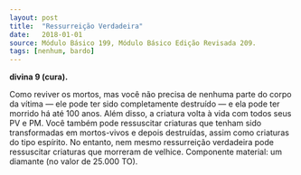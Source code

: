 ```yaml
---
layout: post
title:  "Ressurreição Verdadeira"
date:   2018-01-01
source: Módulo Básico 199, Módulo Básico Edição Revisada 209.
tags: [nenhum, bardo]
---
```


**divina 9 (cura).**

Como reviver os mortos, mas você não precisa de nenhuma parte do corpo da vítima — ele pode ter sido completamente destruído — e ela pode ter morrido há até 100 anos. Além disso, a criatura volta à vida com todos seus PV e PM.
Você também pode ressuscitar criaturas que tenham sido transformadas em mortos-vivos e depois destruídas, assim como criaturas do tipo espírito. No entanto, nem mesmo ressurreição verdadeira pode ressuscitar criaturas que morreram de velhice.
Componente material: um diamante (no valor de 25.000 TO).
